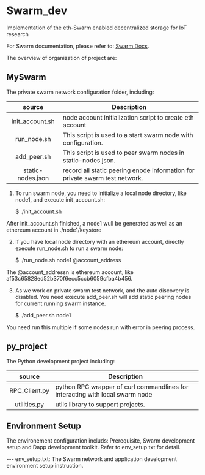 # Swarm_dev
Implementation of the eth-Swarm enabled decentralized storage for IoT research

For Swarm documentation, please refer to: [Swarm Docs](https://swarm-guide.readthedocs.io/en/latest/index.html).

The overview of organization of project are:

## MySwarm
The private swarm network configuration folder, including:

|   source   | Description |
|:----------:|-------------|
| init_account.sh | node account initialization script to create eth account |
| run_node.sh | This script is used to a start swarm node with configuration. |
| add_peer.sh | This script is used to peer swarm nodes in static-nodes.json. |
| static-nodes.json | record all static peering enode information for private swarm test network. |

1) To run swarm node, you need to initialize a local node directory, like node1, and execute init_account.sh:

	$ ./init_account.sh

After init_account.sh finished, a node1 wull be generated as well as an ethereum account in ./node1/keystore

2) If you have local node directory with an ethereum account, directly execute run_node.sh to run a swarm node:

	$ ./run_node.sh node1 @account_address

The @account_addressn is ethereum account, like af53c65828ed52b370f6ecc5ccb6059cfba4b456.

3) As we work on private swarm test network, and the auto discovery is disabled. You need execute add_peer.sh will add static peering nodes for current running swarm instance. 

	$ ./add_peer.sh node1

You need run this multiple if some nodes run with error in peering process.

	
## py_project
The Python development project including:

|   source   | Description |
|:----------:|-------------|
| RPC_Client.py | python RPC wrapper of curl commandlines for interacting with local swarm node |
| utilities.py | utils library to support projects. |

## Environment Setup	
The environement configuration includs: Prerequisite, Swarm development setup and Dapp development toolkit. Refer to env_setup.txt for detail.

--- env_setup.txt: The Swarm network and application development environment setup instruction.
